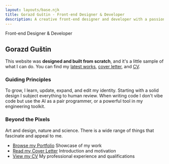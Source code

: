 ```yaml
---
layout: layouts/base.njk
title: Gorazd Guštin - Front-end Designer & Developer
description: A creative front-end designer and developer with a passion for building beautiful and intuitive user experiences.
---
```


<section>

<p class="title">Front-end Designer & Developer</p>

# Gorazd Guštin
<p class="introduction">This website was <strong>designed and built from scratch</strong>, and it's a little sample of what I can do. You can find my <a href="/portfolio/">latest works</a>, <a href="/cover-letter/">cover letter</a>, and <a href="/cv/">CV</a>.</p>
</section>


<section>


### Guiding Principles

To grow, I learn, update, expand, and edit my identity. Starting with a solid design I subject everything to human review. When writing code I don't vibe code but use the AI as a pair programmer, or a powerful tool in my engineering toolkit.

</section>
<section>

### Beyond the Pixels

Art and design, nature and science. There is a wide range of things that fascinate and appeal to me.

</section>

<section class="pills">

- [Browse my Portfolio](/portfolio/) Showcase of my work
- [Read my Cover Letter](/cover-letter/) Introduction and motivation
- [View my CV](/cv/) My professional experience and qualifications
</section>